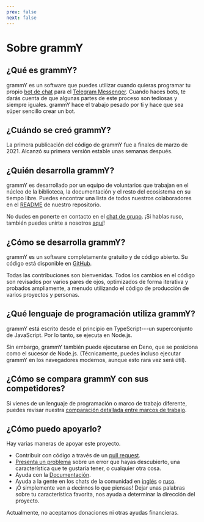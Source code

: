 ```yaml
---
prev: false
next: false
---
```


# Sobre grammY

## ¿Qué es grammY?

grammY es un software que puedes utilizar cuando quieras programar tu propio [bot de chat](https://core.telegram.org/bots) para el [Telegram Messenger](https://telegram.org).
Cuando haces bots, te darás cuenta de que algunas partes de este proceso son tediosas y siempre iguales.
grammY hace el trabajo pesado por ti y hace que sea súper sencillo crear un bot.

## ¿Cuándo se creó grammY?

La primera publicación del código de grammY fue a finales de marzo de 2021.
Alcanzó su primera versión estable unas semanas después.

## ¿Quién desarrolla grammY?

grammY es desarrollado por un equipo de voluntarios que trabajan en el núcleo de la biblioteca, la documentación y el resto del ecosistema en su tiempo libre.
Puedes encontrar una lista de todos nuestros colaboradores en el [README](https://github.com/grammyjs/grammY#contributors-) de nuestro repositorio.

No dudes en ponerte en contacto en el [chat de grupo](https://t.me/grammyjs).
¡Si hablas ruso, también puedes unirte a nosotros [aquí](https://t.me/grammyjs_ru)!

## ¿Cómo se desarrolla grammY?

grammY es un software completamente gratuito y de código abierto.
Su código está disponible en [GitHub](https://github.com/grammyjs/grammY).

Todas las contribuciones son bienvenidas.
Todos los cambios en el código son revisados por varios pares de ojos, optimizados de forma iterativa y probados ampliamente, a menudo utilizando el código de producción de varios proyectos y personas.

## ¿Qué lenguaje de programación utiliza grammY?

grammY está escrito desde el principio en TypeScript---un superconjunto de JavaScript.
Por lo tanto, se ejecuta en Node.js.

Sin embargo, grammY también puede ejecutarse en Deno, que se posiciona como el sucesor de Node.js.
(Técnicamente, puedes incluso ejecutar grammY en los navegadores modernos, aunque esto rara vez será útil).

## ¿Cómo se compara grammY con sus competidores?

Si vienes de un lenguaje de programación o marco de trabajo diferente, puedes revisar nuestra [comparación detallada entre marcos de trabajo](./comparison).

## ¿Cómo puedo apoyarlo?

Hay varias maneras de apoyar este proyecto.

- Contribuir con código a través de un [pull request](https://github.com/grammyjs/grammY/pulls).
- [Presenta un problema](https://github.com/grammyjs/grammY/issues/new) sobre un error que hayas descubierto, una característica que te gustaría tener, o cualquier otra cosa.
- Ayuda con la [Documentación](https://github.com/grammyjs/website).
- Ayuda a la gente en los chats de la comunidad en [inglés](https://t.me/grammyjs) o [ruso](https://t.me/grammyjs_ru).
- ¡O simplemente ven a decirnos lo que piensas!
  Dejar unas palabras sobre tu característica favorita, nos ayuda a determinar la dirección del proyecto.

Actualmente, no aceptamos donaciones ni otras ayudas financieras.
